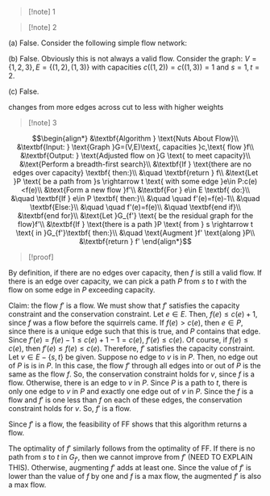 >[!note] 1


>[!note] 2

(a) False. Consider the following simple flow network:



(b) False. Obviously this is not always a valid flow. Consider the graph: $V=\{1,2,3\},E=\{(1,2),(1,3)\}$ with capacities $c((1,2))=c((1,3))=1$ and $s=1,t=2$. 

(c) False. 

changes from more edges across cut to less with higher weights

>[!note] 3


$$\begin{align*}
&\textbf{Algorithm } \text{Nuts About Flow}\\
&\textbf{Input: } \text{Graph }G=(V,E)\text{, capacities }c,\text{ flow }f\\
&\textbf{Output: } \text{Adjusted flow on }G \text{ to meet capacity}\\
&\text{Perform a breadth-first search}\\
&\textbf{If } \text{there are no edges over capacity} \textbf{ then:}\\
&\quad \textbf{return } f\\
&\text{Let }P \text{ be a path from }s \rightarrow t \text{ with some edge }e\in P:c(e)<f(e)\\
&\text{Form a new flow }f'\\
&\textbf{For } e\in E \textbf{ do:}\\
&\quad \textbf{If } e\in P \textbf{ then:}\\
&\quad \quad f'(e)=f(e)-1\\
&\quad \textbf{Else:}\\
&\quad \quad f'(e)=f(e)\\
&\quad \textbf{end if}\\
&\textbf{end for}\\
&\text{Let }G_{f'} \text{ be the residual graph for the flow}f'\\
&\textbf{If } \text{there is a path }P \text{ from } s \rightarrow t \text{ in }G_{f'}\textbf{ then:}\\
&\quad \text{Augment }f' \text{along }P\\
&\textbf{return } f'
\end{align*}$$
>[!proof]

By definition, if there are no edges over capacity, then $f$ is still a valid flow. If there is an edge over capacity, we can pick a path $P$ from $s$ to $t$ with the flow on some edge in $P$ exceeding capacity. 

Claim: the flow $f'$ is a flow. 
We must show that $f'$ satisfies the capacity constraint and the conservation constraint. Let $e\in E$. Then, $f(e)≤c(e)+1$, since $f$ was a flow before the squirrels came. If $f(e)>c(e)$, then $e\in P$, since there is a unique edge such that this is true, and $P$ contains that edge. Since $f'(e)=f(e)-1≤c(e)+1-1=c(e)$, $f'(e)\le c(e)$. Of course, if $f(e)\le c(e)$, then $f'(e)\le f(e)\le c(e)$. Therefore, $f'$ satisfies the capacity constraint. Let $v\in E-\{s,t\}$ be given. Suppose no edge to $v$ is in $P$. Then, no edge out of $P$ is is in $P$. In this case, the flow $f'$ through all edges into or out of $P$ is the same as the flow $f$. So, the conservation constraint holds for $v$, since $f$ is a flow. Otherwise, there is an edge to $v$ in $P$. Since $P$ is a path to $t$, there is only one edge to $v$ in $P$ and exactly one edge out of $v$ in $P$. Since the $f$ is a flow and $f'$ is one less than $f$ on each of these edges, the conservation constraint holds for $v$. So, $f'$ is a flow. 

Since $f'$ is a flow, the feasibility of FF shows that this algorithm returns a flow.

The optimality of $f'$ similarly follows from the optimality of FF. If there is no path from $s$ to $t$ in $G_{f'}$, then we cannot improve from $f'$ (NEED TO EXPLAIN THIS). Otherwise, augmenting $f'$ adds at least one. Since the value of $f'$ is lower than the value of $f$ by one and $f$ is a max flow, the augmented $f'$ is also a max flow.
